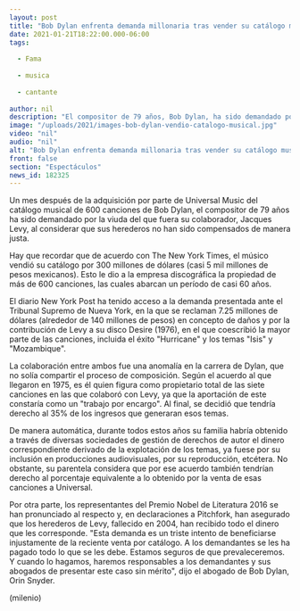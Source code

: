 ```yaml
---
layout: post
title: "Bob Dylan enfrenta demanda millonaria tras vender su catálogo musical; ésta es la razón"
date: 2021-01-21T18:22:00.000-06:00
tags:
  
  - Fama
  
  - musica
  
  - cantante
  
author: nil
description: "El compositor de 79 años, Bob Dylan, ha sido demandado por la viuda del que fuera su colaborador en 1975, Jacques Levy. "
image: "/uploads/2021/images-bob-dylan-vendio-catalogo-musical.jpg"
video: "nil"
audio: "nil"
alt: "Bob Dylan enfrenta demanda millonaria tras vender su catálogo musical; ésta es la razón"
front: false
section: "Espectáculos"
news_id: 182325
---
```


Un mes después de la adquisición por parte de Universal Music del catálogo musical de 600 canciones de Bob Dylan, el compositor de 79 años ha sido demandado por la viuda del que fuera su colaborador, Jacques Levy, al considerar que sus herederos no han sido compensados de manera justa. 

Hay que recordar que de acuerdo con The New York Times, el músico vendió su catálogo por 300 millones de dólares (casi 5 mil millones de pesos mexicanos). Esto le dio a la empresa discográfica la propiedad de más de 600 canciones, las cuales abarcan un período de casi 60 años.

 
El diario New York Post ha tenido acceso a la demanda presentada ante el Tribunal Supremo de Nueva York, en la que se reclaman 7.25 millones de dólares (alrededor de 140 millones de pesos) en concepto de daños y por la contribución de Levy a su disco Desire (1976), en el que coescribió la mayor parte de las canciones, incluida el éxito "Hurricane" y los temas "Isis" y "Mozambique".

La colaboración entre ambos fue una anomalía en la carrera de Dylan, que no solía compartir el proceso de composición. Según el acuerdo al que llegaron en 1975, es él quien figura como propietario total de las siete canciones en las que colaboró con Levy, ya que la aportación de este constaría como un "trabajo por encargo". Al final, se decidió que tendría derecho al 35% de los ingresos que generaran esos temas. 

De manera automática, durante todos estos años su familia habría obtenido a través de diversas sociedades de gestión de derechos de autor el dinero correspondiente derivado de la explotación de los temas, ya fuese por su inclusión en producciones audiovisuales, por su reproducción, etcétera. No obstante, su parentela considera que por ese acuerdo también tendrían derecho al porcentaje equivalente a lo obtenido por la venta de esas canciones a Universal. 

Por otra parte, los representantes del Premio Nobel de Literatura 2016 se han pronunciado al respecto y, en declaraciones a Pitchfork, han asegurado que los herederos de Levy, fallecido en 2004, han recibido todo el dinero que les corresponde. "Esta demanda es un triste intento de beneficiarse injustamente de la reciente venta por catálogo. A los demandantes se les ha pagado todo lo que se les debe. Estamos seguros de que prevaleceremos. Y cuando lo hagamos, haremos responsables a los demandantes y sus abogados de presentar este caso sin mérito", dijo el abogado de Bob Dylan, Orin Snyder. 

(milenio)